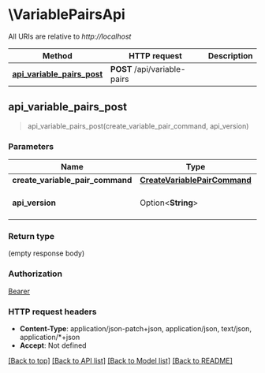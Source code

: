 # \VariablePairsApi

All URIs are relative to *http://localhost*

Method | HTTP request | Description
------------- | ------------- | -------------
[**api_variable_pairs_post**](VariablePairsApi.md#api_variable_pairs_post) | **POST** /api/variable-pairs | 



## api_variable_pairs_post

> api_variable_pairs_post(create_variable_pair_command, api_version)


### Parameters


Name | Type | Description  | Required | Notes
------------- | ------------- | ------------- | ------------- | -------------
**create_variable_pair_command** | [**CreateVariablePairCommand**](CreateVariablePairCommand.md) |  | [required] |
**api_version** | Option<**String**> | The requested API version |  |[default to 1.0]

### Return type

 (empty response body)

### Authorization

[Bearer](../README.md#Bearer)

### HTTP request headers

- **Content-Type**: application/json-patch+json, application/json, text/json, application/*+json
- **Accept**: Not defined

[[Back to top]](#) [[Back to API list]](../README.md#documentation-for-api-endpoints) [[Back to Model list]](../README.md#documentation-for-models) [[Back to README]](../README.md)

